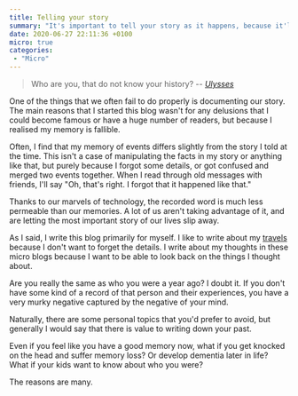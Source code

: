 ```yaml
---
title: Telling your story
summary: "It's important to tell your story as it happens, because it'll change if you don't."
date: 2020-06-27 22:11:36 +0100
micro: true
categories:
 - "Micro"
---
```


> Who are you, that do not know your history?
> -- <cite>[Ulysses](https://fallout.fandom.com/wiki/Ulysses)</cite>

One of the things that we often fail to do properly is documenting our story. The main reasons that I started this blog wasn't for any delusions that I could become famous or have a huge number of readers, but because I realised my memory is fallible.

Often, I find that my memory of events differs slightly from the story I told at the time. This isn't a case of manipulating the facts in my story or anything like that, but purely because I forgot some details, or got confused and merged two events together. When I read through old messages with friends, I'll say "Oh, that's right. I forgot that it happened like that."

Thanks to our marvels of technology, the recorded word is much less permeable than our memories. A lot of us aren't taking advantage of it, and are letting the most important story of our lives slip away.

As I said, I write this blog primarily for myself. I like to write about my [travels](/travel/) because I don't want to forget the details. I write about my thoughts in these micro blogs because I want to be able to look back on the things I thought about.

Are you really the same as who you were a year ago? I doubt it. If you don't have some kind of a record of that person and their experiences, you have a very murky negative captured by the negative of your mind.

Naturally, there are some personal topics that you'd prefer to avoid, but generally I would say that there is value to writing down your past.

Even if you feel like you have a good memory now, what if you get knocked on the head and suffer memory loss? Or develop dementia later in life? What if your kids want to know about who you were?

The reasons are many.
